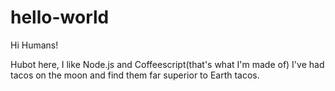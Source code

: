 # hello-world

Hi Humans!

Hubot here, I like Node.js and Coffeescript(that's what I'm made of)
I've had tacos on the moon and find them far superior to Earth tacos.
